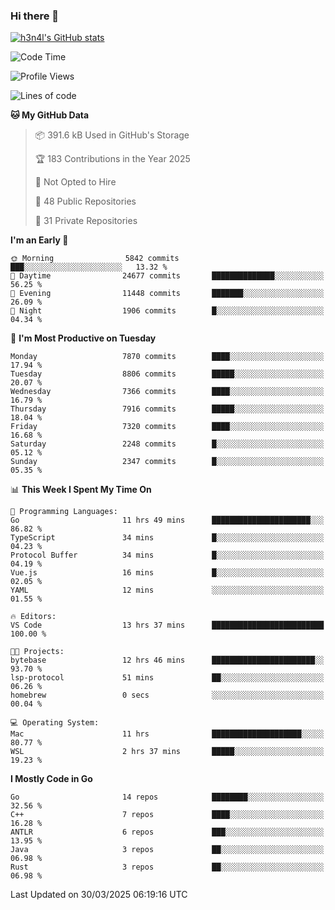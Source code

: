 ### Hi there 👋

[![h3n4l's GitHub stats](https://github-readme-stats.vercel.app/api?username=h3n4l&count_private=true&show_icons=true&theme=radical)](https://github.com/h3n4l/github-readme-stats)

<!--START_SECTION:waka-->
![Code Time](http://img.shields.io/badge/Code%20Time-2%2C118%20hrs%2022%20mins-blue)

![Profile Views](http://img.shields.io/badge/Profile%20Views-0-blue)

![Lines of code](https://img.shields.io/badge/From%20Hello%20World%20I%27ve%20Written-15.0%20million%20lines%20of%20code-blue)

**🐱 My GitHub Data** 

> 📦 391.6 kB Used in GitHub's Storage 
 > 
> 🏆 183 Contributions in the Year 2025
 > 
> 🚫 Not Opted to Hire
 > 
> 📜 48 Public Repositories 
 > 
> 🔑 31 Private Repositories 
 > 
**I'm an Early 🐤** 

```text
🌞 Morning                5842 commits        ███░░░░░░░░░░░░░░░░░░░░░░   13.32 % 
🌆 Daytime                24677 commits       ██████████████░░░░░░░░░░░   56.25 % 
🌃 Evening                11448 commits       ███████░░░░░░░░░░░░░░░░░░   26.09 % 
🌙 Night                  1906 commits        █░░░░░░░░░░░░░░░░░░░░░░░░   04.34 % 
```
📅 **I'm Most Productive on Tuesday** 

```text
Monday                   7870 commits        ████░░░░░░░░░░░░░░░░░░░░░   17.94 % 
Tuesday                  8806 commits        █████░░░░░░░░░░░░░░░░░░░░   20.07 % 
Wednesday                7366 commits        ████░░░░░░░░░░░░░░░░░░░░░   16.79 % 
Thursday                 7916 commits        █████░░░░░░░░░░░░░░░░░░░░   18.04 % 
Friday                   7320 commits        ████░░░░░░░░░░░░░░░░░░░░░   16.68 % 
Saturday                 2248 commits        █░░░░░░░░░░░░░░░░░░░░░░░░   05.12 % 
Sunday                   2347 commits        █░░░░░░░░░░░░░░░░░░░░░░░░   05.35 % 
```


📊 **This Week I Spent My Time On** 

```text
💬 Programming Languages: 
Go                       11 hrs 49 mins      ██████████████████████░░░   86.82 % 
TypeScript               34 mins             █░░░░░░░░░░░░░░░░░░░░░░░░   04.23 % 
Protocol Buffer          34 mins             █░░░░░░░░░░░░░░░░░░░░░░░░   04.19 % 
Vue.js                   16 mins             █░░░░░░░░░░░░░░░░░░░░░░░░   02.05 % 
YAML                     12 mins             ░░░░░░░░░░░░░░░░░░░░░░░░░   01.55 % 

🔥 Editors: 
VS Code                  13 hrs 37 mins      █████████████████████████   100.00 % 

🐱‍💻 Projects: 
bytebase                 12 hrs 46 mins      ███████████████████████░░   93.70 % 
lsp-protocol             51 mins             ██░░░░░░░░░░░░░░░░░░░░░░░   06.26 % 
homebrew                 0 secs              ░░░░░░░░░░░░░░░░░░░░░░░░░   00.04 % 

💻 Operating System: 
Mac                      11 hrs              ████████████████████░░░░░   80.77 % 
WSL                      2 hrs 37 mins       █████░░░░░░░░░░░░░░░░░░░░   19.23 % 
```

**I Mostly Code in Go** 

```text
Go                       14 repos            ████████░░░░░░░░░░░░░░░░░   32.56 % 
C++                      7 repos             ████░░░░░░░░░░░░░░░░░░░░░   16.28 % 
ANTLR                    6 repos             ███░░░░░░░░░░░░░░░░░░░░░░   13.95 % 
Java                     3 repos             ██░░░░░░░░░░░░░░░░░░░░░░░   06.98 % 
Rust                     3 repos             ██░░░░░░░░░░░░░░░░░░░░░░░   06.98 % 
```




 Last Updated on 30/03/2025 06:19:16 UTC
<!--END_SECTION:waka-->

